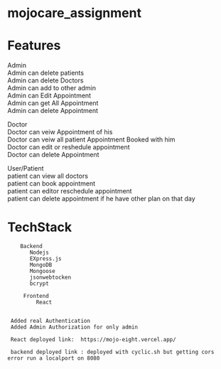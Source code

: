 # mojocare_assignment

  # Features
  Admin<br />
     Admin can delete patients<br />
     Admin can delete Doctors<br />
     Admin can add to other admin<br />
     Admin can Edit Appointment<br />
     Admin can get All Appointment<br />
     Admin can delete Appointment<br />
     
     
  Doctor<br />
      Doctor can veiw Appointment of his<br />
      Doctor can veiw all patient Appointment Booked with him<br />
      Doctor can edit or reshedule appointment<br />
      Doctor can delete Appointment<br />
      
      
   User/Patient<br />
       patient can view all doctors<br />
       patient can book appointment<br/>
       patient can editor reschedule appointment<br />
       patient can delete appointment if he have other plan on that day<br />
       
       
   # TechStack
        Backend
           Nodejs
           EXpress.js
           MongoDB
           Mongoose
           jsonwebtocken
           bcrypt
         
         Frontend
             React
             
             
     Added real Authentication 
     Added Admin Authorization for only admin
    
     React deployed link:  https://mojo-eight.vercel.app/
     
     backend deployed link : deployed with cyclic.sh but getting cors error run a localport on 8080 
       
       
       
 
